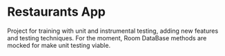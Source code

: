 # Restaurants App

Project for training with unit and instrumental testing, adding new features and testing techniques.
For the moment, Room DataBase methods are mocked for make unit testing viable.